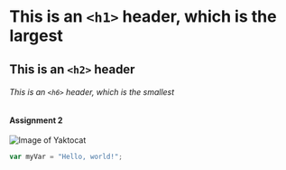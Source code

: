 # This is an `<h1>` header, which is the largest

## This is an `<h2>` header

###### This is an `<h6>` header, which is the smallest

#### Assignment 2


![Image of Yaktocat](https://octodex.github.com/images/yaktocat.png)


``` javascript
var myVar = "Hello, world!";
```
